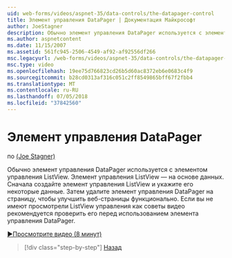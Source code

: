 ```yaml
---
uid: web-forms/videos/aspnet-35/data-controls/the-datapager-control
title: Элемент управления DataPager | Документация Майкрософт
author: JoeStagner
description: Обычно элемент управления DataPager используется с элементом управления ListView. Элемент управления ListView — на основе данных. Сначала создайте элемент управления ListView и укажите его в некоторых d...
ms.author: aspnetcontent
ms.date: 11/15/2007
ms.assetid: 561fc945-2506-4549-af92-af92556df266
msc.legacyurl: /web-forms/videos/aspnet-35/data-controls/the-datapager-control
msc.type: video
ms.openlocfilehash: 19ee75d766823cd26b5d60ac8372eb6e0683c4f9
ms.sourcegitcommit: b28cd0313af316c051c2ff8549865bff67f2fbb4
ms.translationtype: MT
ms.contentlocale: ru-RU
ms.lasthandoff: 07/05/2018
ms.locfileid: "37842560"
---
```

<a name="the-datapager-control"></a>Элемент управления DataPager
====================
по [(Joe Stagner)](https://github.com/JoeStagner)

Обычно элемент управления DataPager используется с элементом управления ListView. Элемент управления ListView — на основе данных. Сначала создайте элемент управления ListView и укажите его некоторые данные. Затем удалите элемент управления DataPager на страницу, чтобы улучшить веб-страницы функционально. Если вы не имеют просмотрели ListView управления как советы видео рекомендуется проверить его перед использованием элемента управления DataPager.

[&#9654;Просмотрите видео (8 минут)](https://channel9.msdn.com/Blogs/ASP-NET-Site-Videos/the-datapager-control)

> [!div class="step-by-step"]
> [Назад](the-listview-control.md)
